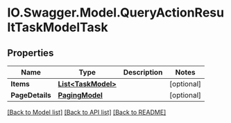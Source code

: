 # IO.Swagger.Model.QueryActionResultTaskModelTask
## Properties

Name | Type | Description | Notes
------------ | ------------- | ------------- | -------------
**Items** | [**List&lt;TaskModel&gt;**](TaskModel.md) |  | [optional] 
**PageDetails** | [**PagingModel**](PagingModel.md) |  | [optional] 

[[Back to Model list]](../README.md#documentation-for-models) [[Back to API list]](../README.md#documentation-for-api-endpoints) [[Back to README]](../README.md)

